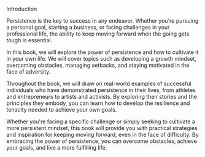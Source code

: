 Introduction

Persistence is the key to success in any endeavor. Whether you're pursuing a personal goal, starting a business, or facing challenges in your professional life, the ability to keep moving forward when the going gets tough is essential.

In this book, we will explore the power of persistence and how to cultivate it in your own life. We will cover topics such as developing a growth mindset, overcoming obstacles, managing setbacks, and staying motivated in the face of adversity.

Throughout the book, we will draw on real-world examples of successful individuals who have demonstrated persistence in their lives, from athletes and entrepreneurs to artists and activists. By exploring their stories and the principles they embody, you can learn how to develop the resilience and tenacity needed to achieve your own goals.

Whether you're facing a specific challenge or simply seeking to cultivate a more persistent mindset, this book will provide you with practical strategies and inspiration for keeping moving forward, even in the face of difficulty. By embracing the power of persistence, you can overcome obstacles, achieve your goals, and live a more fulfilling life.
